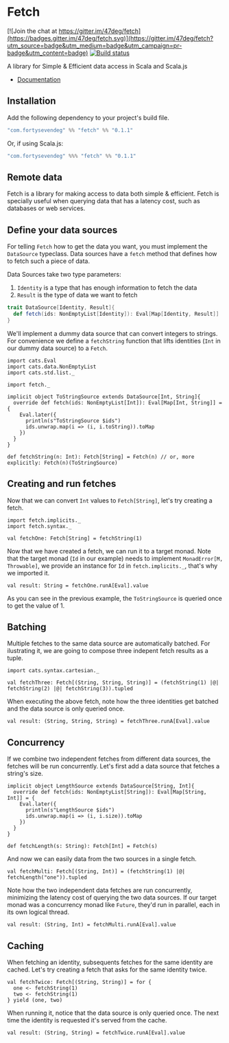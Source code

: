# Fetch

[![Join the chat at https://gitter.im/47deg/fetch](https://badges.gitter.im/47deg/fetch.svg)](https://gitter.im/47deg/fetch?utm_source=badge&utm_medium=badge&utm_campaign=pr-badge&utm_content=badge)
[![Build status](https://img.shields.io/travis/47deg/fetch.svg)](https://travis-ci.org/47deg/fetch)

A library for Simple & Efficient data access in Scala and Scala.js

- [Documentation](http://47deg.github.io/fetch/)

## Installation

Add the following dependency to your project's build file.

```scala
"com.fortysevendeg" %% "fetch" %% "0.1.1"
```

Or, if using Scala.js:

```scala
"com.fortysevendeg" %%% "fetch" %% "0.1.1"
```

## Remote data

Fetch is a library for making access to data both simple & efficient. Fetch is specially useful when querying data that
has a latency cost, such as databases or web services.

## Define your data sources

For telling `Fetch` how to get the data you want, you must implement the `DataSource` typeclass. Data sources have a `fetch` method that
defines how to fetch such a piece of data.

Data Sources take two type parameters:

<ol>
<li><code>Identity</code> is a type that has enough information to fetch the data</li>
<li><code>Result</code> is the type of data we want to fetch</li>
</ol>

```scala
trait DataSource[Identity, Result]{
  def fetch(ids: NonEmptyList[Identity]): Eval[Map[Identity, Result]]
}
```

We'll implement a dummy data source that can convert integers to strings. For convenience we define a `fetchString` function that lifts identities (`Int` in our dummy data source) to a `Fetch`. 

```tut:silent
import cats.Eval
import cats.data.NonEmptyList
import cats.std.list._

import fetch._

implicit object ToStringSource extends DataSource[Int, String]{
  override def fetch(ids: NonEmptyList[Int]): Eval[Map[Int, String]] = {
    Eval.later({
      println(s"ToStringSource $ids")
      ids.unwrap.map(i => (i, i.toString)).toMap
    })
  }
}

def fetchString(n: Int): Fetch[String] = Fetch(n) // or, more explicitly: Fetch(n)(ToStringSource)
```

## Creating and run fetches

Now that we can convert `Int` values to `Fetch[String]`, let's try creating a fetch.

```tut:silent
import fetch.implicits._
import fetch.syntax._

val fetchOne: Fetch[String] = fetchString(1)
```

Now that we have created a fetch, we can run it to a target monad. Note that the target monad (`Id` in our example) needs to implement `MonadError[M, Throwable]`, we provide an instance for `Id` in `fetch.implicits._`, that's why we imported it.

```tut:book
val result: String = fetchOne.runA[Eval].value
```

As you can see in the previous example, the `ToStringSource` is queried once to get the value of 1.

## Batching

Multiple fetches to the same data source are automatically batched. For ilustrating it, we are going to compose three indepent fetch results as a tuple.

```tut:silent
import cats.syntax.cartesian._

val fetchThree: Fetch[(String, String, String)] = (fetchString(1) |@| fetchString(2) |@| fetchString(3)).tupled
```

When executing the above fetch, note how the three identities get batched and the data source is only queried once.

```tut:book
val result: (String, String, String) = fetchThree.runA[Eval].value
```

## Concurrency

If we combine two independent fetches from different data sources, the fetches will be run concurrently. Let's first add a data source that fetches a string's size.

```tut:silent
implicit object LengthSource extends DataSource[String, Int]{
  override def fetch(ids: NonEmptyList[String]): Eval[Map[String, Int]] = {
    Eval.later({
      println(s"LengthSource $ids")
      ids.unwrap.map(i => (i, i.size)).toMap
    })
  }
}

def fetchLength(s: String): Fetch[Int] = Fetch(s)
```

And now we can easily data from the two sources in a single fetch. 

```tut:silent
val fetchMulti: Fetch[(String, Int)] = (fetchString(1) |@| fetchLength("one")).tupled
```

Note how the two independent data fetches are run concurrently, minimizing the latency cost of querying the two data sources. If our target monad was a concurrency monad like `Future`, they'd run in parallel, each in its own logical thread.

```tut:book
val result: (String, Int) = fetchMulti.runA[Eval].value
```

## Caching

When fetching an identity, subsequents fetches for the same identity are cached. Let's try creating a fetch that asks for the same identity twice.

```tut:silent
val fetchTwice: Fetch[(String, String)] = for {
  one <- fetchString(1)
  two <- fetchString(1)
} yield (one, two)
```

When running it, notice that the data source is only queried once. The next time the identity is requested it's served from the cache.

```tut:book
val result: (String, String) = fetchTwice.runA[Eval].value
```

